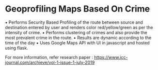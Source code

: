 # Geoprofiling Maps Based On Crime

▪ Performs Security Based Profiling of the route between source and destination entered
   by user and renders color red/yellow/green as per the intensity of crime.
▪ Performs clustering of crimes and also provide the most prevalent crime in the route.
▪ Results are dynamic according to the time of the day
▪ Uses Google Maps API with UI in javascript and hosted using flask.


For more information, refer research paper : https://www.icc-journal.com/archieve/vol-1-issue-1-july-2019



